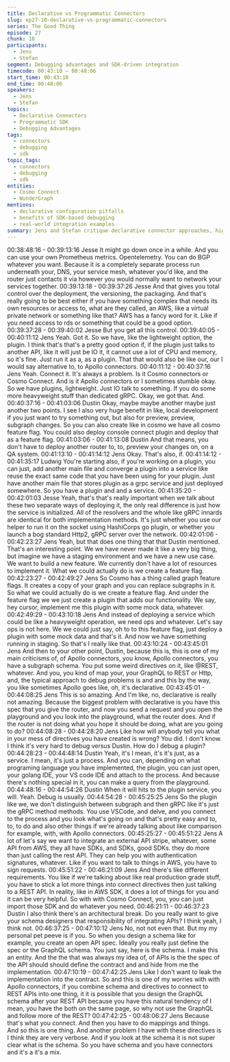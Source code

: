 ```yaml
---
title: Declarative vs Programmatic Connectors
slug: ep27-10-declarative-vs-programmatic-connectors
series: The Good Thing
episode: 27
chunk: 10
participants:
  - Jens
  - Stefan
segment: Debugging advantages and SDK-driven integration
timecode: 00:43:10 – 00:48:06
start_time: 00:43:10
end_time: 00:48:06
speakers:
  - Jens
  - Stefan
topics:
  - Declarative Connectors
  - Programmatic SDK
  - Debugging Advantages
tags:
  - connectors
  - debugging
  - sdk
topic_tags:
  - connectors
  - debugging
  - sdk
entities:
  - Cosmo Connect
  - WunderGraph
mentions:
  - declarative configuration pitfalls
  - benefits of SDK-based debugging
  - real-world integration examples
summary: Jens and Stefan critique declarative connector approaches, highlighting debugging advantages and the flexibility of SDK-based integration workflows.
---
```

00:38:48:16 - 00:39:13:16
Jesse
It might go down once in a while. And you can use your own Prometheus metrics.
Opentelemetry. You can do BGP whatever you want. Because it is a completely separate
process run underneath your, DNS, your service mesh, whatever you'd like, and the router just
contacts it via however you would normally want to network your services together.
00:39:13:18 - 00:39:37:26
Jesse
And that gives you total control over the deployment, the versioning, the packaging. And that's
really going to be best either if you have something complex that needs its own resources or
access to, what are they called, an AWS, like a virtual private network or something like that?
AWS has a fancy word for it. Like if you need access to rds or something that could be a good
option.
00:39:37:28 - 00:39:40:02
Jesse
But you get all this control.
00:39:40:05 - 00:40:11:12
Jens
Yeah. Got it. So we have, like the lightweight option, the plugin. I think that's that's a pretty good
option if, if the plugin just talks to another API, like it will just be IO it, it cannot use a lot of CPU
and memory, so it's fine. Just run it as a, as a plugin. That that would also be like our, our I
would say alternative to, to Apollo connectors.
00:40:11:12 - 00:40:37:16
Jens
Yeah. Connect it. It's always a problem. Is it Cosmo connectors or Cosmo Connect. And is it
Apollo connectors or I sometimes stumble okay. So we have plugins, lightweight. Just IO talk to
something. If you do some more heavyweight stuff than dedicated gRPC. Okay, we got that.
And.
00:40:37:16 - 00:41:03:06
Dustin
Okay, maybe maybe another maybe just another two points. I see I also very huge benefit in
like, local development if you just want to try something out, but also for preview, preview,
subgraph changes. So you can also create like in cosmo we have all cosmo feature flag. You
could also deploy console connect plugin and deploy that as a feature flag.
00:41:03:06 - 00:41:13:08
Dustin
And that means, you don't have to deploy another router to, to, preview your changes on, on a
QA system.
00:41:13:10 - 00:41:14:12
Jens
Okay. That's also, if.
00:41:14:12 - 00:41:35:17
Ludwig
You're starting also, if you're working on a plugin, you can just, add another main file and
converge a plugin into a service like reuse the exact same code that you have been using for
your plugin. Just have another main file that stores plugin as a grpc service and just deployed
somewhere. So you have a plugin and and a service.
00:41:35:20 - 00:42:01:03
Jesse
Yeah, that's that's really important when we talk about these two separate ways of deploying it,
the only real difference is just how the service is initialized. All of the resolvers and the whole
like gRPC innards are identical for both implementation methods. It's just whether you use our
helper to run it on the socket using HashiCorps go plugin, or whether you launch a bog standard
Http2, gRPC server over the network.
00:42:01:06 - 00:42:23:27
Jens
Yeah, but that does one thing that that Dustin mentioned. That's an interesting point. We we
have never made it like a very big thing, but imagine we have a staging environment and we
have a new use case. We want to build a new feature. We currently don't have a lot of
resources to implement it. What we could actually do is we create a feature flag.
00:42:23:27 - 00:42:49:27
Jens
So Cosmo has a thing called graph feature flags. It creates a copy of your graph and you can
replace subgraphs in it. So what we could actually do is we create a feature flag. And under the
feature flag we we just create a plugin that adds our functionality. We say, hey cursor, implement
me this plugin with some mock data, whatever.
00:42:49:29 - 00:43:10:18
Jens
And instead of deploying a service which could be like a heavyweight operation, we need ops
and whatever. Let's say ops is not here. We we could just say, oh to to this feature flag, just
deploy a plugin with some mock data and that's it. And now we have something running in
staging. So that's I really like that.
00:43:10:24 - 00:43:45:01
Jens
And then to your other point, Dustin, because this is, this is one of my main criticisms of, of
Apollo connectors, you know, Apollo connectors, you have a subgraph schema. You put some
weird directives on it, like @REST, whatever. And you, you kind of map your, your GraphQL to
REST or Http, and, the typical approach to debug problems is and and this by the way, you like
sometimes Apollo goes like, oh, it's declarative.
00:43:45:01 - 00:44:08:25
Jens
This is so amazing. And I'm like, no, declarative is really not amazing. Because the biggest
problem with declarative is you have this spec that you give the router, and now you send a
request and you open the playground and you look into the playground, what the router does.
And if the router is not doing what you hope it should be doing, what are you going to do?
00:44:08:28 - 00:44:28:20
Jens
Like how will anybody tell you what in your mess of directives you have created is wrong? You
did. I don't know. I think it's very hard to debug versus Dustin. How do I debug a plugin?
00:44:28:23 - 00:44:48:14
Dustin
Yeah, it's I mean, it's it's just, as a service. I mean, it's just a process. And you can, depending
on what programing language you have implemented, the plugin, you can just open, your
golang IDE, your VS code IDE and attach to the process. And because there's nothing special
in it, you can make a query from the playground.
00:44:48:16 - 00:44:54:26
Dustin
When it will hits to the plugin service, you will. Yeah. Debug is usually.
00:44:54:28 - 00:45:25:25
Jens
So the plugin like we, we don't distinguish between subgraph and then gRPC like it's just the
gRPC method methods. You use VSCode, and delve, and you connect to the process and you
look what's going on and that's pretty easy and to, to, to do and also other things if we're already
talking about like comparison for example, with, with Apollo connectors.
00:45:25:27 - 00:45:51:22
Jens
A lot of let's say we want to integrate an external API stripe, whatever, some API from AWS,
they all have SDKs, and SDKs, good SDKs. they do more than just calling the rest API. They
can help you with authentication signatures, whatever. Like if you want to talk to things in AWS,
you have to sign requests.
00:45:51:22 - 00:46:21:09
Jens
And there's like different requirements. You like if we're talking about like real production grade
stuff, you have to stick a lot more things into connect directives then just talking to a REST API.
In reality, like in AWS SDK, it does a lot of things for you and it can be very helpful. So with with
Cosmo Connect, you, you can just import those SDK and do whatever you need.
00:46:21:11 - 00:46:37:23
Dustin
I also think there's an architectural break. Do you really want to give your schema designers that
responsibility of integrating APIs? I think yeah, I think not.
00:46:37:25 - 00:47:10:12
Jens
No, not not even that. But my my personal pet peeve is if you. So when you design a schema
like for example, you create an open API spec. Ideally you really just define the spec or the
GraphQL schema. You just say, here is the schema. I make this an entity. And the the that was
always my idea of, of APIs is the the spec of the API should should define the contract and and
hide from me the implementation.
00:47:10:19 - 00:47:42:25
Jens
Like I don't want to leak the implementation into the contract. So and this is one of my worries
with with Apollo connectors, if you combine schema and directives to connect to REST APIs into
one thing, it it is possible that you design the GraphQL schema after your REST API because
you have this natural tendency of I mean, you have the both on the same page, so why not use
the GraphQL and follow more of the REST?
00:47:42:25 - 00:48:06:27
Jens
Because that's what you connect. And then you have to do mappings and things. And so this is
one thing. And another problem I have with these directives is I think they are very verbose. And
if you look at the schema it is not super clear what is the schema. So you have schema and you
have connectors and it's a it's a mix.

